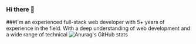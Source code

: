 ### Hi there 👋
###I'm an experienced full-stack web developer with 5+ years of experience in the field. With a deep understanding of web development and a wide range of technical
![Anurag's GitHub stats](https://github-readme-stats.vercel.app/api?ibraimfarag=anuraghazra&show_icons=true&theme=transparent)
<!--
**ibraimfarag/ibraimfarag** is a ✨ _special_ ✨ repository because its `README.md` (this file) appears on your GitHub profile.

Here are some ideas to get you started:

- 🔭 I’m currently working on ...
- 🌱 I’m currently learning ...
- 👯 I’m looking to collaborate on ...
- 🤔 I’m looking for help with ...
- 💬 Ask me about ...
- 📫 How to reach me: ...
- 😄 Pronouns: ...
- ⚡ Fun fact: ...
-->
